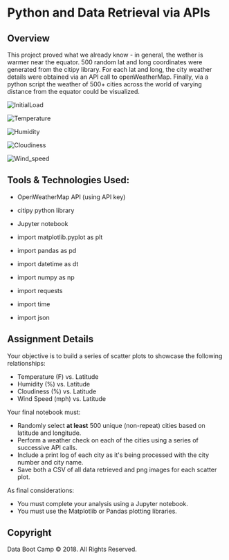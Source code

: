 # Python and Data Retrieval via APIs

## Overview

This project proved what we already know - in general, the wether is warmer near the equator.    500 random lat and long coordinates were generated from the citipy library.    For each lat and long, the city weather details were obtained via an API call to openWeatherMap.    Finally, via a python script the weather of 500+ cities across the world of varying distance from the equator could be visualized.

![InitialLoad](ReadMeImages/Picture1.png)

![Temperature](output_data/fig1_latitudeTemp.png)

![Humidity](output_data/fig2_latitudeHumidity.png)

![Cloudiness](output_data/fig3_latitudeCloudiness.png)

![Wind_speed](output_data/fig4_latitudeWindSpeed.png)

## Tools & Technologies Used: 

* OpenWeatherMap API (using API key)
* citipy python library
* Jupyter notebook

* import matplotlib.pyplot as plt
* import pandas as pd
* import datetime as dt
* import numpy as np
* import requests
* import time
* import json

## Assignment Details

Your objective is to build a series of scatter plots to showcase the following relationships:

* Temperature (F) vs. Latitude
* Humidity (%) vs. Latitude
* Cloudiness (%) vs. Latitude
* Wind Speed (mph) vs. Latitude

Your final notebook must:

* Randomly select **at least** 500 unique (non-repeat) cities based on latitude and longitude.
* Perform a weather check on each of the cities using a series of successive API calls.
* Include a print log of each city as it's being processed with the city number and city name.
* Save both a CSV of all data retrieved and png images for each scatter plot.

As final considerations:

* You must complete your analysis using a Jupyter notebook.
* You must use the Matplotlib or Pandas plotting libraries.


## Copyright

Data Boot Camp © 2018. All Rights Reserved.
